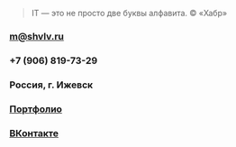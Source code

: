 > IT — это не просто две буквы алфавита. © «Хабр»

### <m@shvlv.ru>
### +7 (906) 819-73-29
### Россия, г. Ижевск
### [Портфолио](https://freelansim.ru/freelancers/shuvalov_m)
### [ВКонтакте](http://vk.com/m.a.shuvalov)
